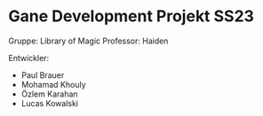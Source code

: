# Gane Development Projekt SS23

Gruppe:     Library of Magic
Professor:  Haiden

Entwickler:
- Paul Brauer
- Mohamad Khouly
- Özlem Karahan
- Lucas Kowalski
